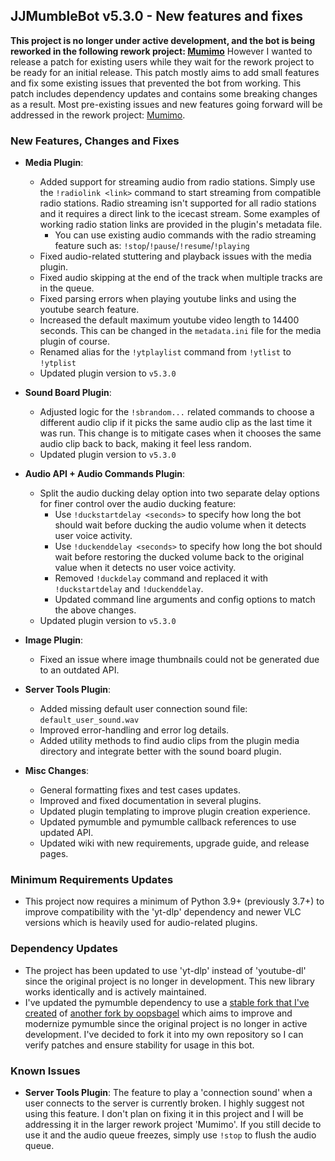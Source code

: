 ## JJMumbleBot v5.3.0 - New features and fixes

<b>This project is no longer under active development, and the bot is being reworked in the following rework project: [Mumimo](https://github.com/DuckBoss/Mumimo)</b>
However I wanted to release a patch for existing users while they wait for the rework project to be ready for an initial release. This patch mostly aims to add small features and fix some existing issues that prevented the bot from working. This patch includes dependency updates and contains some breaking changes as a result.
Most pre-existing issues and new features going forward will be addressed in the rework project: [Mumimo](https://github.com/DuckBoss/Mumimo).

### New Features, Changes and Fixes
- <b>Media Plugin</b>:
    - Added support for streaming audio from radio stations.
    Simply use the `!radiolink <link>` command to start streaming from compatible radio stations.
    Radio streaming isn't supported for all radio stations and it requires a direct link to the icecast stream.
    Some examples of working radio station links are provided in the plugin's metadata file.
        - You can use existing audio commands with the radio streaming feature such as: `!stop`/`!pause`/`!resume`/`!playing`
    - Fixed audio-related stuttering and playback issues with the media plugin.
    - Fixed audio skipping at the end of the track when multiple tracks are in the queue.
    - Fixed parsing errors when playing youtube links and using the youtube search feature.
    - Increased the default maximum youtube video length to 14400 seconds. This can be changed in the `metadata.ini` file for the media plugin of course.
    - Renamed alias for the `!ytplaylist` command from `!ytlist` to `!ytplist`
    - Updated plugin version to `v5.3.0`
- <b>Sound Board Plugin</b>:
    - Adjusted logic for the `!sbrandom...` related commands to choose a different audio clip if it picks the same audio clip as the last time it was run. This change is to mitigate cases when it chooses the same audio clip back to back, making it feel less random.
    - Updated plugin version to `v5.3.0`
- <b>Audio API + Audio Commands Plugin</b>:
    - Split the audio ducking delay option into two separate delay options for finer control
    over the audio ducking feature:
        - Use `!duckstartdelay <seconds>` to specify how long the bot should wait before ducking the audio volume when it detects user voice activity.
        - Use `!duckenddelay <seconds>` to specify how long the bot should wait before restoring the ducked volume back to the original value when it detects no user voice activity.
        - Removed `!duckdelay` command and replaced it with  `!duckstartdelay` and `!duckenddelay`.
        - Updated command line arguments and config options to match the above changes.
    - Updated plugin version to `v5.3.0`
- <b>Image Plugin</b>:
    - Fixed an issue where image thumbnails could not be generated due to an outdated API.
- <b>Server Tools Plugin</b>:
    - Added missing default user connection sound file: `default_user_sound.wav`
    - Improved error-handling and error log details.
    - Added utility methods to find audio clips from the plugin media directory and integrate better with the sound board plugin.
    
- <b>Misc Changes</b>:
    - General formatting fixes and test cases updates.
    - Improved and fixed documentation in several plugins.
    - Updated plugin templating to improve plugin creation experience.
    - Updated pymumble and pymumble callback references to use updated API.
    - Updated wiki with new requirements, upgrade guide, and release pages.

### Minimum Requirements Updates
 - This project now requires a minimum of Python 3.9+ (previously 3.7+) to improve compatibility with the 'yt-dlp' dependency and newer VLC versions which is heavily used for audio-related plugins.

### Dependency Updates
 - The project has been updated to use 'yt-dlp' instead of 'youtube-dl' since the original project is no longer in development. This new library works identically and is actively maintained.
 - I've updated the pymumble dependency to use a [stable fork that I've created](https://github.com/DuckBoss/pymumble) of [another fork by oopsbagel](https://github.com/oopsbagel/pymumble) which aims to improve and modernize pymumble since the original project is no longer in active development. I've decided to fork it into my own repository so I can verify patches and ensure stability for usage in this bot.

### Known Issues
 - <b>Server Tools Plugin</b>: The feature to play a 'connection sound' when a user connects to the server is
 currently broken. I highly suggest not using this feature. I don't plan on
 fixing it in this project and I will be addressing it in the larger rework project 'Mumimo'.
 If you still decide to use it and the audio queue freezes, simply use `!stop` to flush the audio queue.
